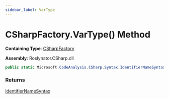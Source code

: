 ```yaml
---
sidebar_label: VarType
---
```


# CSharpFactory\.VarType\(\) Method

**Containing Type**: [CSharpFactory](../index.md)

**Assembly**: Roslynator\.CSharp\.dll

```csharp
public static Microsoft.CodeAnalysis.CSharp.Syntax.IdentifierNameSyntax VarType()
```

### Returns

[IdentifierNameSyntax](https://docs.microsoft.com/en-us/dotnet/api/microsoft.codeanalysis.csharp.syntax.identifiernamesyntax)

